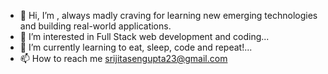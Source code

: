 - 👋 Hi, I’m <Srijita/>, always madly craving for learning new emerging technologies and building real-world applications.
- 👀 I’m interested in Full Stack web development and coding...
- 🌱 I’m currently learning to eat, sleep, code and repeat!...
- 📫 How to reach me srijitasengupta23@gmail.com

<!---
srijit-ops/srijit-ops is a ✨ special ✨ repository because its `README.md` (this file) appears on your GitHub profile.
You can click the Preview link to take a look at your changes.
--->
